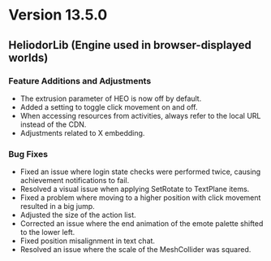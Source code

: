 # Version 13.5.0

## HeliodorLib (Engine used in browser-displayed worlds)

### Feature Additions and Adjustments
- The extrusion parameter of HEO is now off by default.
- Added a setting to toggle click movement on and off.
- When accessing resources from activities, always refer to the local URL instead of the CDN.
- Adjustments related to X embedding.

### Bug Fixes
- Fixed an issue where login state checks were performed twice, causing achievement notifications to fail.
- Resolved a visual issue when applying SetRotate to TextPlane items.
- Fixed a problem where moving to a higher position with click movement resulted in a big jump.
- Adjusted the size of the action list.
- Corrected an issue where the end animation of the emote palette shifted to the lower left.
- Fixed position misalignment in text chat.
- Resolved an issue where the scale of the MeshCollider was squared.